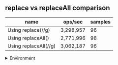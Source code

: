 ## replace vs replaceAll comparison

|name|ops/sec|samples|
|-|-|-|
|Using replace(//g)|3,298,957|96|
|Using replaceAll()|2,771,996|98|
|Using replaceAll(//g)|3,062,187|96|


<details>
<summary>Environment</summary>

* __Machine:__ linux x64 | 4 vCPUs | 15.6GB Mem
* __Run:__ Wed Mar 13 2024 16:11:00 GMT+0000 (Coordinated Universal Time)
</details>

<!--
{"environment":{"platform":"linux","arch":"x64","cpus":4,"totalMemory":15.606491088867188},"benchmarks":[{"name":"Using replace(//g)","opsSec":3298957.24993738,"samples":5},{"name":"Using replaceAll()","opsSec":2771996.4011319648,"samples":4},{"name":"Using replaceAll(//g)","opsSec":3062186.6039855448,"samples":5}]}-->
